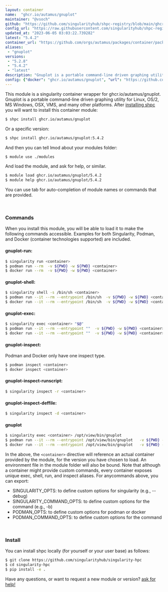 ```yaml
---
layout: container
name:  "ghcr.io/autamus/gnuplot"
maintainer: "@vsoch"
github: "https://github.com/singularityhub/shpc-registry/blob/main/ghcr.io/autamus/gnuplot/container.yaml"
config_url: "https://raw.githubusercontent.com/singularityhub/shpc-registry/main/ghcr.io/autamus/gnuplot/container.yaml"
updated_at: "2023-06-05 03:03:22.739282"
latest: "5.4.2"
container_url: "https://github.com/orgs/autamus/packages/container/package/gnuplot"
aliases:
 - "gnuplot"
versions:
 - "5.2.8"
 - "5.4.2"
 - "latest"
description: "Gnuplot is a portable command-line driven graphing utility for Linux, OS/2, MS Windows, OSX, VMS, and many other platforms."
config: {"docker": "ghcr.io/autamus/gnuplot", "url": "https://github.com/orgs/autamus/packages/container/package/gnuplot", "maintainer": "@vsoch", "description": "Gnuplot is a portable command-line driven graphing utility for Linux, OS/2, MS Windows, OSX, VMS, and many other platforms.", "latest": {"5.4.2": "sha256:0f63f37292bc6bb27bac115e47c064c41da0ec40e71a20ccb4c8445db7d9b028"}, "tags": {"5.2.8": "sha256:9e18e91463b3db78df3505e43632ab5e9086ff72aa6a91d1d110efbfe0e51ca1", "5.4.2": "sha256:0f63f37292bc6bb27bac115e47c064c41da0ec40e71a20ccb4c8445db7d9b028", "latest": "sha256:0f63f37292bc6bb27bac115e47c064c41da0ec40e71a20ccb4c8445db7d9b028"}, "aliases": {"gnuplot": "/opt/view/bin/gnuplot"}}
---
```


This module is a singularity container wrapper for ghcr.io/autamus/gnuplot.
Gnuplot is a portable command-line driven graphing utility for Linux, OS/2, MS Windows, OSX, VMS, and many other platforms.
After [installing shpc](#install) you will want to install this container module:


```bash
$ shpc install ghcr.io/autamus/gnuplot
```

Or a specific version:

```bash
$ shpc install ghcr.io/autamus/gnuplot:5.4.2
```

And then you can tell lmod about your modules folder:

```bash
$ module use ./modules
```

And load the module, and ask for help, or similar.

```bash
$ module load ghcr.io/autamus/gnuplot/5.4.2
$ module help ghcr.io/autamus/gnuplot/5.4.2
```

You can use tab for auto-completion of module names or commands that are provided.

<br>

### Commands

When you install this module, you will be able to load it to make the following commands accessible.
Examples for both Singularity, Podman, and Docker (container technologies supported) are included.

#### gnuplot-run:

```bash
$ singularity run <container>
$ podman run --rm  -v ${PWD} -w ${PWD} <container>
$ docker run --rm  -v ${PWD} -w ${PWD} <container>
```

#### gnuplot-shell:

```bash
$ singularity shell -s /bin/sh <container>
$ podman run --it --rm --entrypoint /bin/sh  -v ${PWD} -w ${PWD} <container>
$ docker run --it --rm --entrypoint /bin/sh  -v ${PWD} -w ${PWD} <container>
```

#### gnuplot-exec:

```bash
$ singularity exec <container> "$@"
$ podman run --it --rm --entrypoint ""  -v ${PWD} -w ${PWD} <container> "$@"
$ docker run --it --rm --entrypoint ""  -v ${PWD} -w ${PWD} <container> "$@"
```

#### gnuplot-inspect:

Podman and Docker only have one inspect type.

```bash
$ podman inspect <container>
$ docker inspect <container>
```

#### gnuplot-inspect-runscript:

```bash
$ singularity inspect -r <container>
```

#### gnuplot-inspect-deffile:

```bash
$ singularity inspect -d <container>
```


#### gnuplot

```bash
$ singularity exec <container> /opt/view/bin/gnuplot
$ podman run --it --rm --entrypoint /opt/view/bin/gnuplot   -v ${PWD} -w ${PWD} <container> -c " $@"
$ docker run --it --rm --entrypoint /opt/view/bin/gnuplot   -v ${PWD} -w ${PWD} <container> -c " $@"
```



In the above, the `<container>` directive will reference an actual container provided
by the module, for the version you have chosen to load. An environment file in the
module folder will also be bound. Note that although a container
might provide custom commands, every container exposes unique exec, shell, run, and
inspect aliases. For anycommands above, you can export:

 - SINGULARITY_OPTS: to define custom options for singularity (e.g., --debug)
 - SINGULARITY_COMMAND_OPTS: to define custom options for the command (e.g., -b)
 - PODMAN_OPTS: to define custom options for podman or docker
 - PODMAN_COMMAND_OPTS: to define custom options for the command

<br>

### Install

You can install shpc locally (for yourself or your user base) as follows:

```bash
$ git clone https://github.com/singularityhub/singularity-hpc
$ cd singularity-hpc
$ pip install -e .
```

Have any questions, or want to request a new module or version? [ask for help!](https://github.com/singularityhub/singularity-hpc/issues)